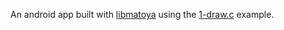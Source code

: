 An android app built with [libmatoya](https://github.com/chrisd1100/libmatoya) using the [1-draw.c](https://github.com/chrisd1100/libmatoya/blob/master/examples/1-draw.c) example.
